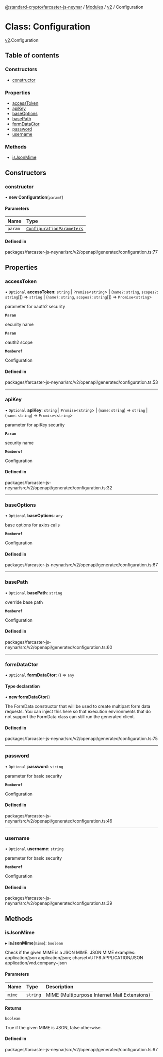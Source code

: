 [@standard-crypto/farcaster-js-neynar](../README.md) / [Modules](../modules.md) / [v2](../modules/v2.md) / Configuration

# Class: Configuration

[v2](../modules/v2.md).Configuration

## Table of contents

### Constructors

- [constructor](v2.Configuration.md#constructor)

### Properties

- [accessToken](v2.Configuration.md#accesstoken)
- [apiKey](v2.Configuration.md#apikey)
- [baseOptions](v2.Configuration.md#baseoptions)
- [basePath](v2.Configuration.md#basepath)
- [formDataCtor](v2.Configuration.md#formdatactor)
- [password](v2.Configuration.md#password)
- [username](v2.Configuration.md#username)

### Methods

- [isJsonMime](v2.Configuration.md#isjsonmime)

## Constructors

### constructor

• **new Configuration**(`param?`)

#### Parameters

| Name | Type |
| :------ | :------ |
| `param` | [`ConfigurationParameters`](../interfaces/v2.ConfigurationParameters.md) |

#### Defined in

packages/farcaster-js-neynar/src/v2/openapi/generated/configuration.ts:77

## Properties

### accessToken

• `Optional` **accessToken**: `string` \| `Promise`<`string`\> \| (`name?`: `string`, `scopes?`: `string`[]) => `string` \| (`name?`: `string`, `scopes?`: `string`[]) => `Promise`<`string`\>

parameter for oauth2 security

**`Param`**

security name

**`Param`**

oauth2 scope

**`Memberof`**

Configuration

#### Defined in

packages/farcaster-js-neynar/src/v2/openapi/generated/configuration.ts:53

___

### apiKey

• `Optional` **apiKey**: `string` \| `Promise`<`string`\> \| (`name`: `string`) => `string` \| (`name`: `string`) => `Promise`<`string`\>

parameter for apiKey security

**`Param`**

security name

**`Memberof`**

Configuration

#### Defined in

packages/farcaster-js-neynar/src/v2/openapi/generated/configuration.ts:32

___

### baseOptions

• `Optional` **baseOptions**: `any`

base options for axios calls

**`Memberof`**

Configuration

#### Defined in

packages/farcaster-js-neynar/src/v2/openapi/generated/configuration.ts:67

___

### basePath

• `Optional` **basePath**: `string`

override base path

**`Memberof`**

Configuration

#### Defined in

packages/farcaster-js-neynar/src/v2/openapi/generated/configuration.ts:60

___

### formDataCtor

• `Optional` **formDataCtor**: () => `any`

#### Type declaration

• **new formDataCtor**()

The FormData constructor that will be used to create multipart form data
requests. You can inject this here so that execution environments that
do not support the FormData class can still run the generated client.

#### Defined in

packages/farcaster-js-neynar/src/v2/openapi/generated/configuration.ts:75

___

### password

• `Optional` **password**: `string`

parameter for basic security

**`Memberof`**

Configuration

#### Defined in

packages/farcaster-js-neynar/src/v2/openapi/generated/configuration.ts:46

___

### username

• `Optional` **username**: `string`

parameter for basic security

**`Memberof`**

Configuration

#### Defined in

packages/farcaster-js-neynar/src/v2/openapi/generated/configuration.ts:39

## Methods

### isJsonMime

▸ **isJsonMime**(`mime`): `boolean`

Check if the given MIME is a JSON MIME.
JSON MIME examples:
  application/json
  application/json; charset=UTF8
  APPLICATION/JSON
  application/vnd.company+json

#### Parameters

| Name | Type | Description |
| :------ | :------ | :------ |
| `mime` | `string` | MIME (Multipurpose Internet Mail Extensions) |

#### Returns

`boolean`

True if the given MIME is JSON, false otherwise.

#### Defined in

packages/farcaster-js-neynar/src/v2/openapi/generated/configuration.ts:97
